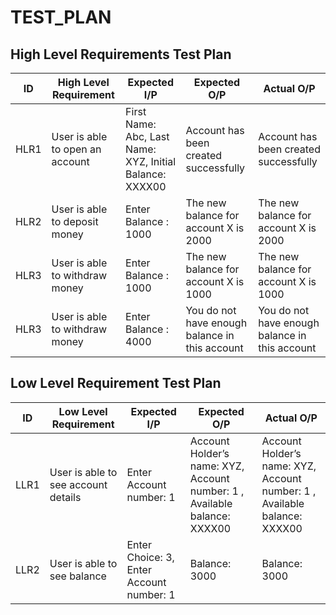 # TEST_PLAN
## High Level Requirements Test Plan
| ID    | High Level Requirement | Expected I/P | Expected O/P | Actual O/P | 
| ----- | ---------------------- | ------------ | ------------ | ---------- | 
| HLR1  | User is able to open an account |  First Name: Abc, Last Name: XYZ, Initial Balance: XXXX00   | Account has been created successfully| Account has been created successfully | 
| HLR2  | User is able to deposit money  |  Enter Balance : 1000  | The new balance for account X is 2000 | The new balance for account X is 2000 | 
| HLR3  | User is able to withdraw money | Enter Balance : 1000| The new balance for account X is 1000 | The new balance for account X is 1000 |   
| HLR3  | User is able to withdraw money | Enter Balance : 4000| You do not have enough balance in this account | You do not have enough balance in this account |

## Low Level Requirement Test Plan
| ID    | Low Level Requirement | Expected I/P | Expected O/P | Actual O/P | 
| ----- | ---------------------- | ------------ | ------------ | ---------- |
| LLR1  | User is able to see account details |  Enter Account number: 1|Account Holder’s name: XYZ, Account number: 1 , Available balance: XXXX00 | Account Holder’s name: XYZ, Account number: 1 , Available balance: XXXX00|
| LLR2  | User is able to see balance  |  Enter Choice: 3,  Enter Account number: 1   | Balance: 3000 | Balance: 3000 |